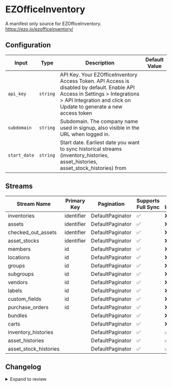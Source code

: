 # EZOfficeInventory
A manifest only source for EZOfficeInventory. https://ezo.io/ezofficeinventory/

## Configuration

| Input | Type | Description | Default Value |
|-------|------|-------------|---------------|
| `api_key` | `string` | API Key. Your EZOfficeInventory Access Token. API Access is disabled by default. Enable API Access in Settings &gt; Integrations &gt; API Integration and click on Update to generate a new access token |  |
| `subdomain` | `string` | Subdomain. The company name used in signup, also visible in the URL when logged in. |  |
| `start_date` | `string` | Start date. Earliest date you want to sync historical streams (inventory_histories, asset_histories, asset_stock_histories) from |  |

## Streams
| Stream Name | Primary Key | Pagination | Supports Full Sync | Supports Incremental |
|-------------|-------------|------------|---------------------|----------------------|
| inventories | identifier | DefaultPaginator | ✅ |  ❌  |
| assets | identifier | DefaultPaginator | ✅ |  ❌  |
| checked_out_assets | identifier | DefaultPaginator | ✅ |  ❌  |
| asset_stocks | identifier | DefaultPaginator | ✅ |  ❌  |
| members | id | DefaultPaginator | ✅ |  ❌  |
| locations | id | DefaultPaginator | ✅ |  ❌  |
| groups | id | DefaultPaginator | ✅ |  ❌  |
| subgroups | id | DefaultPaginator | ✅ |  ❌  |
| vendors | id | DefaultPaginator | ✅ |  ❌  |
| labels | id | DefaultPaginator | ✅ |  ❌  |
| custom_fields | id | DefaultPaginator | ✅ |  ❌  |
| purchase_orders | id | DefaultPaginator | ✅ |  ❌  |
| bundles |  | DefaultPaginator | ✅ |  ❌  |
| carts |  | DefaultPaginator | ✅ |  ❌  |
| inventory_histories |  | DefaultPaginator | ✅ |  ✅  |
| asset_histories |  | DefaultPaginator | ✅ |  ✅  |
| asset_stock_histories |  | DefaultPaginator | ✅ |  ✅  |

## Changelog

<details>
  <summary>Expand to review</summary>

| Version | Date       | Pull Request                                             | Subject                                                                                   |
|---------|------------|----------------------------------------------------------|-------------------------------------------------------------------------------------------|
| 0.0.35 | 2025-10-07 | [67286](https://github.com/airbytehq/airbyte/pull/67286) | Update dependencies |
| 0.0.34 | 2025-09-30 | [65832](https://github.com/airbytehq/airbyte/pull/65832) | Update dependencies |
| 0.0.33 | 2025-08-23 | [65297](https://github.com/airbytehq/airbyte/pull/65297) | Update dependencies |
| 0.0.32 | 2025-08-09 | [64709](https://github.com/airbytehq/airbyte/pull/64709) | Update dependencies |
| 0.0.31 | 2025-08-02 | [63976](https://github.com/airbytehq/airbyte/pull/63976) | Update dependencies |
| 0.0.30 | 2025-07-19 | [63544](https://github.com/airbytehq/airbyte/pull/63544) | Update dependencies |
| 0.0.29 | 2025-07-12 | [63020](https://github.com/airbytehq/airbyte/pull/63020) | Update dependencies |
| 0.0.28 | 2025-07-05 | [62763](https://github.com/airbytehq/airbyte/pull/62763) | Update dependencies |
| 0.0.27 | 2025-06-28 | [62355](https://github.com/airbytehq/airbyte/pull/62355) | Update dependencies |
| 0.0.26 | 2025-06-21 | [61943](https://github.com/airbytehq/airbyte/pull/61943) | Update dependencies |
| 0.0.25 | 2025-06-14 | [61235](https://github.com/airbytehq/airbyte/pull/61235) | Update dependencies |
| 0.0.24 | 2025-05-24 | [60380](https://github.com/airbytehq/airbyte/pull/60380) | Update dependencies |
| 0.0.23 | 2025-05-10 | [59943](https://github.com/airbytehq/airbyte/pull/59943) | Update dependencies |
| 0.0.22 | 2025-05-03 | [58867](https://github.com/airbytehq/airbyte/pull/58867) | Update dependencies |
| 0.0.21 | 2025-04-19 | [58368](https://github.com/airbytehq/airbyte/pull/58368) | Update dependencies |
| 0.0.20 | 2025-04-12 | [57789](https://github.com/airbytehq/airbyte/pull/57789) | Update dependencies |
| 0.0.19 | 2025-04-05 | [57228](https://github.com/airbytehq/airbyte/pull/57228) | Update dependencies |
| 0.0.18 | 2025-03-29 | [56512](https://github.com/airbytehq/airbyte/pull/56512) | Update dependencies |
| 0.0.17 | 2025-03-22 | [55341](https://github.com/airbytehq/airbyte/pull/55341) | Update dependencies |
| 0.0.16 | 2025-03-01 | [54958](https://github.com/airbytehq/airbyte/pull/54958) | Update dependencies |
| 0.0.15 | 2025-02-22 | [54399](https://github.com/airbytehq/airbyte/pull/54399) | Update dependencies |
| 0.0.14 | 2025-02-15 | [53709](https://github.com/airbytehq/airbyte/pull/53709) | Update dependencies |
| 0.0.13 | 2025-02-08 | [53316](https://github.com/airbytehq/airbyte/pull/53316) | Update dependencies |
| 0.0.12 | 2025-02-01 | [52805](https://github.com/airbytehq/airbyte/pull/52805) | Update dependencies |
| 0.0.11 | 2025-01-25 | [51698](https://github.com/airbytehq/airbyte/pull/51698) | Update dependencies |
| 0.0.10 | 2025-01-11 | [51095](https://github.com/airbytehq/airbyte/pull/51095) | Update dependencies |
| 0.0.9 | 2024-12-28 | [50580](https://github.com/airbytehq/airbyte/pull/50580) | Update dependencies |
| 0.0.8 | 2024-12-21 | [50054](https://github.com/airbytehq/airbyte/pull/50054) | Update dependencies |
| 0.0.7 | 2024-12-14 | [49506](https://github.com/airbytehq/airbyte/pull/49506) | Update dependencies |
| 0.0.6 | 2024-12-12 | [49164](https://github.com/airbytehq/airbyte/pull/49164) | Update dependencies |
| 0.0.5 | 2024-12-11 | [48932](https://github.com/airbytehq/airbyte/pull/48932) | Starting with this version, the Docker image is now rootless. Please note that this and future versions will not be compatible with Airbyte versions earlier than 0.64 |
| 0.0.4 | 2024-11-04 | [48180](https://github.com/airbytehq/airbyte/pull/48180) | Update dependencies |
| 0.0.3 | 2024-10-29 | [47913](https://github.com/airbytehq/airbyte/pull/47913) | Update dependencies |
| 0.0.2 | 2024-10-28 | [47535](https://github.com/airbytehq/airbyte/pull/47535) | Update dependencies |
| 0.0.1 | 2024-09-15 | [45590](https://github.com/airbytehq/airbyte/pull/45590) | Initial release by [@pabloescoder](https://github.com/pabloescoder) via Connector Builder |

</details>
